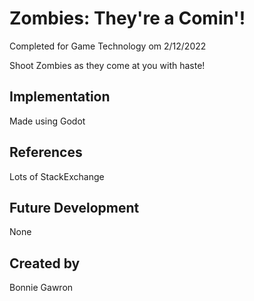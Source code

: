 # Zombies: They're a Comin'!
Completed for Game Technology om 2/12/2022

Shoot Zombies as they come at you with haste!
## Implementation
Made using Godot
## References
Lots of StackExchange
## Future Development
None
## Created by
Bonnie Gawron
